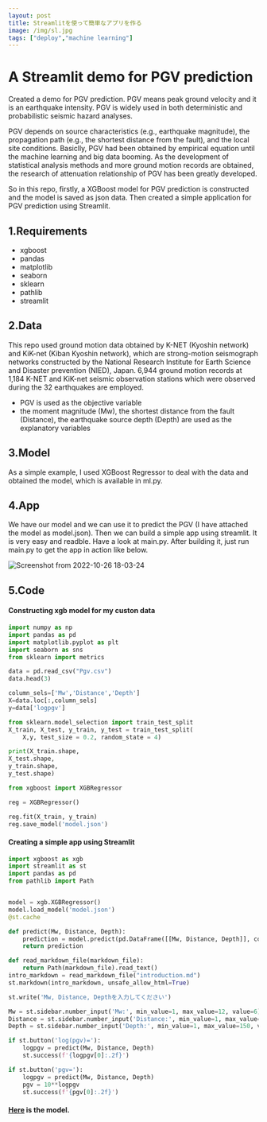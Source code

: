 ```yaml
---
layout: post
title: Streamlitを使って簡単なアプリを作る
image: /img/sl.jpg
tags: ["deploy","machine learning"]
---
```


# A Streamlit demo for PGV prediction
Created a demo for PGV prediction. PGV means peak ground velocity and it is an earthquake intensity. PGV is widely used in both deterministic and probabilistic seismic hazard analyses. 

PGV depends on source characteristics (e.g., earthquake magnitude), the propagation path (e.g., the shortest distance from the fault), and the local site conditions. Basiclly, PGV had been obtained by empirical equation until the machine learning and big data booming. As the development of statistical analysis methods and more ground motion records are obtained, the research of attenuation relationship of PGV has been greatly developed.

So in this repo, firstly, a XGBoost model for PGV prediction is constructed and the model is saved as json data. Then created a simple application for PGV prediction using Streamlit.

## 1.Requirements
- xgboost
- pandas
- matplotlib
- seaborn
- sklearn
- pathlib
- streamlit

## 2.Data
This repo used ground motion data obtained by K-NET (Kyoshin network) and KiK-net (Kiban Kyoshin network), which are strong-motion seismograph networks constructed by the National Research Institute for Earth Science and Disaster prevention (NIED), Japan. 6,944 ground motion records at 1,184 K-NET and KiK-net seismic observation stations which were observed during the 32 earthquakes are employed.
- PGV is used as the objective variable
- the moment magnitude (Mw), the shortest distance from the fault (Distance), the earthquake source depth (Depth) are used as the explanatory variables

## 3.Model
As a simple example, I used XGBoost Regressor to deal with the data and obtained the model, which is available in ml.py.

## 4.App
We have our model and we can use it to predict the PGV (I have attached the model as model.json). Then we can build a simple app using streamlit. It is very easy and readble. Have a look at main.py. After building it, just run main.py to get the app in action like below.

![Screenshot from 2022-10-26 18-03-24](https://user-images.githubusercontent.com/68838083/197983860-d89e74eb-409e-44fc-beb9-a24432cda24e.png)

## 5.Code

#### Constructing xgb model for my custon data

```py
import numpy as np
import pandas as pd
import matplotlib.pyplot as plt
import seaborn as sns
from sklearn import metrics

data = pd.read_csv("Pgv.csv")
data.head(3)

column_sels=['Mw','Distance','Depth']
X=data.loc[:,column_sels]
y=data['logpgv']

from sklearn.model_selection import train_test_split
X_train, X_test, y_train, y_test = train_test_split(
    X,y, test_size = 0.2, random_state = 4)

print(X_train.shape,
X_test.shape,
y_train.shape,
y_test.shape)

from xgboost import XGBRegressor

reg = XGBRegressor()

reg.fit(X_train, y_train)
reg.save_model('model.json')
```

#### Creating a simple app using Streamlit

```py
import xgboost as xgb
import streamlit as st
import pandas as pd
from pathlib import Path


model = xgb.XGBRegressor()
model.load_model('model.json')
@st.cache

def predict(Mw, Distance, Depth):
    prediction = model.predict(pd.DataFrame([[Mw, Distance, Depth]], columns=['Mw', 'Distance', 'Depth']))
    return prediction

def read_markdown_file(markdown_file):
    return Path(markdown_file).read_text()
intro_markdown = read_markdown_file("introduction.md")
st.markdown(intro_markdown, unsafe_allow_html=True)

st.write('Mw, Distance, Depthを入力してください')

Mw = st.sidebar.number_input('Mw:', min_value=1, max_value=12, value=6)
Distance = st.sidebar.number_input('Distance:', min_value=1, max_value=500, value=50)
Depth = st.sidebar.number_input('Depth:', min_value=1, max_value=150, value=10)

if st.button('log(pgv)='):
    logpgv = predict(Mw, Distance, Depth)
    st.success(f'{logpgv[0]:.2f}')

if st.button('pgv='):
    logpgv = predict(Mw, Distance, Depth)
    pgv = 10**logpgv
    st.success(f'{pgv[0]:.2f}')
```

#### [Here](https://github.com/chiba1sonny/PGV-Prediction-Streamlit-demo/blob/main/model.json) is the model.
